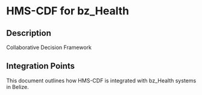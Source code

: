 # HMS-CDF for bz_Health

## Description

Collaborative Decision Framework

## Integration Points

This document outlines how HMS-CDF is integrated with bz_Health systems in Belize.
